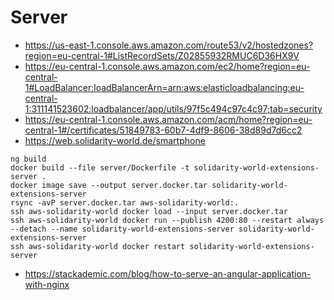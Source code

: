 # Server

- https://us-east-1.console.aws.amazon.com/route53/v2/hostedzones?region=eu-central-1#ListRecordSets/Z02855932RMUC6D36HX9V
- https://eu-central-1.console.aws.amazon.com/ec2/home?region=eu-central-1#LoadBalancer:loadBalancerArn=arn:aws:elasticloadbalancing:eu-central-1:311141523602:loadbalancer/app/utils/97f5c494c97c4c97;tab=security
- https://eu-central-1.console.aws.amazon.com/acm/home?region=eu-central-1#/certificates/51849783-60b7-4df9-8606-38d89d7d6cc2
- https://web.solidarity-world.de/smartphone


```shell
ng build
docker build --file server/Dockerfile -t solidarity-world-extensions-server .
docker image save --output server.docker.tar solidarity-world-extensions-server
rsync -avP server.docker.tar aws-solidarity-world:.
ssh aws-solidarity-world docker load --input server.docker.tar
ssh aws-solidarity-world docker run --publish 4200:80 --restart always --detach --name solidarity-world-extensions-server solidarity-world-extensions-server
ssh aws-solidarity-world docker restart solidarity-world-extensions-server
```

- https://stackademic.com/blog/how-to-serve-an-angular-application-with-nginx